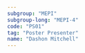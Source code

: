 ```yaml
---
subgroup: "MEPI"
subgroup-long: "MEPI-4"
code: "PS01"
tag: "Poster Presenter"
name: "Dashon Mitchell"
---
```


